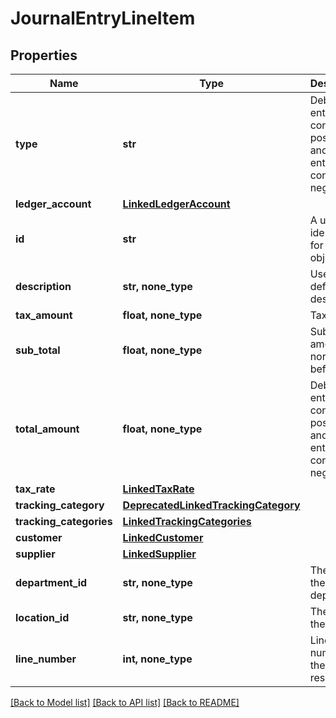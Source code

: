 # JournalEntryLineItem


## Properties
Name | Type | Description | Notes
------------ | ------------- | ------------- | -------------
**type** | **str** | Debit entries are considered positive, and credit entries are considered negative. | 
**ledger_account** | [**LinkedLedgerAccount**](LinkedLedgerAccount.md) |  | 
**id** | **str** | A unique identifier for an object. | [optional] [readonly] 
**description** | **str, none_type** | User defined description | [optional] 
**tax_amount** | **float, none_type** | Tax amount | [optional] 
**sub_total** | **float, none_type** | Sub-total amount, normally before tax. | [optional] 
**total_amount** | **float, none_type** | Debit entries are considered positive, and credit entries are considered negative. | [optional] 
**tax_rate** | [**LinkedTaxRate**](LinkedTaxRate.md) |  | [optional] 
**tracking_category** | [**DeprecatedLinkedTrackingCategory**](DeprecatedLinkedTrackingCategory.md) |  | [optional] 
**tracking_categories** | [**LinkedTrackingCategories**](LinkedTrackingCategories.md) |  | [optional] 
**customer** | [**LinkedCustomer**](LinkedCustomer.md) |  | [optional] 
**supplier** | [**LinkedSupplier**](LinkedSupplier.md) |  | [optional] 
**department_id** | **str, none_type** | The ID of the department | [optional] 
**location_id** | **str, none_type** | The ID of the location | [optional] 
**line_number** | **int, none_type** | Line number of the resource | [optional] 

[[Back to Model list]](../../README.md#documentation-for-models) [[Back to API list]](../../README.md#documentation-for-api-endpoints) [[Back to README]](../../README.md)


